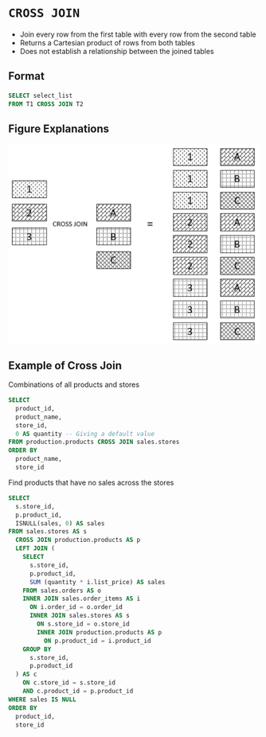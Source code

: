 # `CROSS JOIN`

- Join every row from the first table with every row from the second table
- Returns a Cartesian product of rows from both tables
- Does not establish a relationship between the joined tables

## Format

```sql
SELECT select_list
FROM T1 CROSS JOIN T2
```

## Figure Explanations

<img src="../../figures/cross-join-explanation.png">

## Example of Cross Join

Combinations of all products and stores

```sql
SELECT
  product_id,
  product_name,
  store_id,
  0 AS quantity -- Giving a default value
FROM production.products CROSS JOIN sales.stores
ORDER BY
  product_name,
  store_id
```

Find products that have no sales across the stores

```sql
SELECT
  s.store_id,
  p.product_id,
  ISNULL(sales, 0) AS sales
FROM sales.stores AS s 
  CROSS JOIN production.products AS p
  LEFT JOIN (
    SELECT
      s.store_id,
      p.product_id,
      SUM (quantity * i.list_price) AS sales
    FROM sales.orders AS o
    INNER JOIN sales.order_items AS i 
      ON i.order_id = o.order_id
      INNER JOIN sales.stores AS s 
        ON s.store_id = o.store_id
        INNER JOIN production.products AS p 
          ON p.product_id = i.product_id
    GROUP BY
      s.store_id,
      p.product_id
  ) AS c 
    ON c.store_id = s.store_id
    AND c.product_id = p.product_id
WHERE sales IS NULL
ORDER BY
  product_id,
  store_id
```
